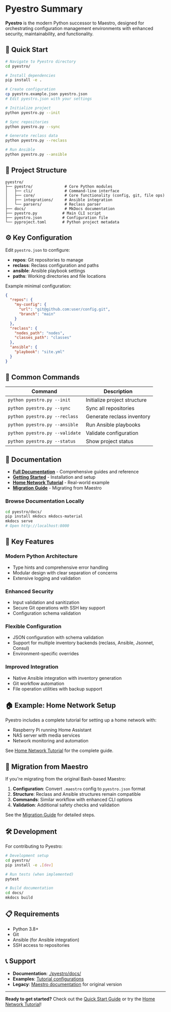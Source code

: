 # Pyestro Summary

**Pyestro** is the modern Python successor to Maestro, designed for orchestrating configuration management environments with enhanced security, maintainability, and functionality.

## 🚀 Quick Start

```bash
# Navigate to Pyestro directory
cd pyestro/

# Install dependencies
pip install -e .

# Create configuration
cp pyestro.example.json pyestro.json
# Edit pyestro.json with your settings

# Initialize project
python pyestro.py --init

# Sync repositories
python pyestro.py --sync

# Generate reclass data
python pyestro.py --reclass

# Run Ansible
python pyestro.py --ansible
```

## 📁 Project Structure

```
pyestro/
├── pyestro/              # Core Python modules
│   ├── cli/              # Command-line interface
│   ├── core/             # Core functionality (config, git, file ops)
│   ├── integrations/     # Ansible integration
│   └── parsers/          # Reclass parser
├── docs/                 # MkDocs documentation
├── pyestro.py           # Main CLI script
├── pyestro.json         # Configuration file
└── pyproject.toml       # Python project metadata
```

## ⚙️ Key Configuration

Edit `pyestro.json` to configure:

- **repos**: Git repositories to manage
- **reclass**: Reclass configuration and paths
- **ansible**: Ansible playbook settings
- **paths**: Working directories and file locations

Example minimal configuration:
```json
{
  "repos": {
    "my-config": {
      "url": "git@github.com:user/config.git",
      "branch": "main"
    }
  },
  "reclass": {
    "nodes_path": "nodes",
    "classes_path": "classes"
  },
  "ansible": {
    "playbook": "site.yml"
  }
}
```

## 🎯 Common Commands

| Command | Description |
|---------|-------------|
| `python pyestro.py --init` | Initialize project structure |
| `python pyestro.py --sync` | Sync all repositories |
| `python pyestro.py --reclass` | Generate reclass inventory |
| `python pyestro.py --ansible` | Run Ansible playbooks |
| `python pyestro.py --validate` | Validate configuration |
| `python pyestro.py --status` | Show project status |

## 📖 Documentation

- **[Full Documentation](./pyestro/docs/)** - Comprehensive guides and reference
- **[Getting Started](./pyestro/docs/docs/getting-started/)** - Installation and setup
- **[Home Network Tutorial](./pyestro/docs/docs/tutorials/home-network-setup.md)** - Real-world example
- **[Migration Guide](./pyestro/docs/docs/reference/migration.md)** - Migrating from Maestro

### Browse Documentation Locally

```bash
cd pyestro/docs/
pip install mkdocs mkdocs-material
mkdocs serve
# Open http://localhost:8000
```

## 🔧 Key Features

### Modern Python Architecture
- Type hints and comprehensive error handling
- Modular design with clear separation of concerns
- Extensive logging and validation

### Enhanced Security
- Input validation and sanitization
- Secure Git operations with SSH key support
- Configuration schema validation

### Flexible Configuration
- JSON configuration with schema validation
- Support for multiple inventory backends (reclass, Ansible, Jsonnet, Consul)
- Environment-specific overrides

### Improved Integration
- Native Ansible integration with inventory generation
- Git workflow automation
- File operation utilities with backup support

## 🏠 Example: Home Network Setup

Pyestro includes a complete tutorial for setting up a home network with:
- Raspberry Pi running Home Assistant
- NAS server with media services
- Network monitoring and automation

See [Home Network Tutorial](./pyestro/docs/docs/tutorials/home-network-setup.md) for the complete guide.

## 🔄 Migration from Maestro

If you're migrating from the original Bash-based Maestro:

1. **Configuration**: Convert `.maestro` config to `pyestro.json` format
2. **Structure**: Reclass and Ansible structures remain compatible
3. **Commands**: Similar workflow with enhanced CLI options
4. **Validation**: Additional safety checks and validation

See the [Migration Guide](./pyestro/docs/docs/reference/migration.md) for detailed steps.

## 🛠️ Development

For contributing to Pyestro:

```bash
# Development setup
cd pyestro/
pip install -e .[dev]

# Run tests (when implemented)
pytest

# Build documentation
cd docs/
mkdocs build
```

## 📋 Requirements

- Python 3.8+
- Git
- Ansible (for Ansible integration)
- SSH access to repositories

## 📞 Support

- **Documentation**: [./pyestro/docs/](./pyestro/docs/)
- **Examples**: [Tutorial configurations](./pyestro/docs/docs/tutorials/)
- **Legacy**: [Maestro documentation](./README.md) for original version

---

**Ready to get started?** Check out the [Quick Start Guide](./pyestro/docs/docs/getting-started/quickstart.md) or try the [Home Network Tutorial](./pyestro/docs/docs/tutorials/home-network-setup.md)!
